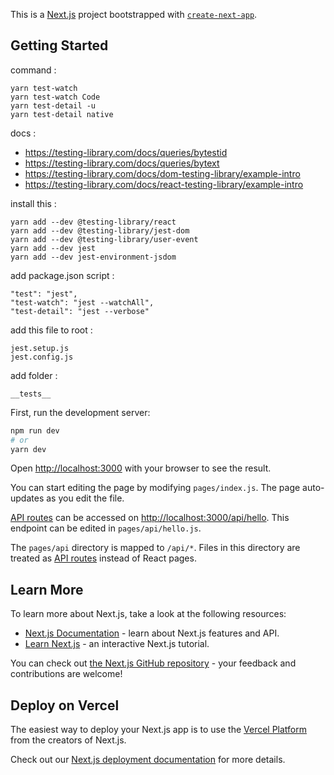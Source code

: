 This is a [Next.js](https://nextjs.org/) project bootstrapped with [`create-next-app`](https://github.com/vercel/next.js/tree/canary/packages/create-next-app).

## Getting Started

command :
```
yarn test-watch
yarn test-watch Code
yarn test-detail -u
yarn test-detail native
```

docs :
- https://testing-library.com/docs/queries/bytestid
- https://testing-library.com/docs/queries/bytext
- https://testing-library.com/docs/dom-testing-library/example-intro
- https://testing-library.com/docs/react-testing-library/example-intro

install this :
```
yarn add --dev @testing-library/react
yarn add --dev @testing-library/jest-dom
yarn add --dev @testing-library/user-event
yarn add --dev jest
yarn add --dev jest-environment-jsdom
```

add package.json script :
```
"test": "jest",
"test-watch": "jest --watchAll",
"test-detail": "jest --verbose"
```

add this file to root :
```
jest.setup.js
jest.config.js
```

add folder :
```
__tests__
```

First, run the development server:

```bash
npm run dev
# or
yarn dev
```

Open [http://localhost:3000](http://localhost:3000) with your browser to see the result.

You can start editing the page by modifying `pages/index.js`. The page auto-updates as you edit the file.

[API routes](https://nextjs.org/docs/api-routes/introduction) can be accessed on [http://localhost:3000/api/hello](http://localhost:3000/api/hello). This endpoint can be edited in `pages/api/hello.js`.

The `pages/api` directory is mapped to `/api/*`. Files in this directory are treated as [API routes](https://nextjs.org/docs/api-routes/introduction) instead of React pages.

## Learn More

To learn more about Next.js, take a look at the following resources:

- [Next.js Documentation](https://nextjs.org/docs) - learn about Next.js features and API.
- [Learn Next.js](https://nextjs.org/learn) - an interactive Next.js tutorial.

You can check out [the Next.js GitHub repository](https://github.com/vercel/next.js/) - your feedback and contributions are welcome!

## Deploy on Vercel

The easiest way to deploy your Next.js app is to use the [Vercel Platform](https://vercel.com/new?utm_medium=default-template&filter=next.js&utm_source=create-next-app&utm_campaign=create-next-app-readme) from the creators of Next.js.

Check out our [Next.js deployment documentation](https://nextjs.org/docs/deployment) for more details.
